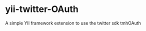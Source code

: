 yii-twitter-OAuth
=================

A simple YII framework extension to use the twitter sdk tmhOAuth